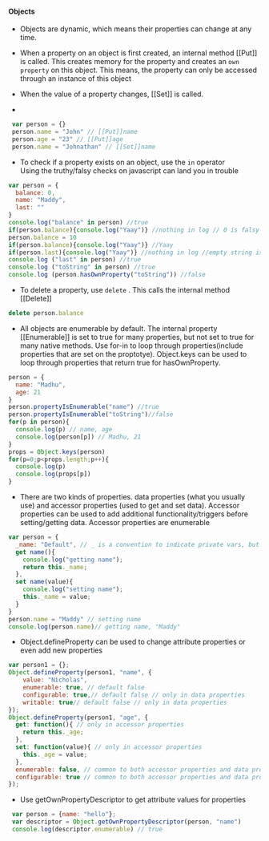 #### Objects
* Objects are dynamic, which means their properties can change at any time.

* When a property on an object is first created, an internal method [[Put]] is called. This creates memory for the property and creates an `own property` on this object. This means, the property can only be accessed through an instance of this object  

* When the value of a property changes, [[Set]] is called. 

* 
```javascript
 var person = {}
 person.name = "John" // [[Put]]name
 person.age = "23" // [[Put]]age
 person.name = "Johnathan" // [[Set]]name
```
* To check if a property exists on an object, use the `in` operator  
Using the truthy/falsy checks on javascript can land you in trouble
```javascript
var person = {
  balance: 0,
  name: "Maddy",
  last: ""
}
console.log("balance" in person) //true
if(person.balance){console.log("Yaay")} //nothing in log // 0 is falsy
person.balance = 10
if(person.balance){console.log("Yaay")} //Yaay
if(person.last){console.log("Yaay")} //nothing in log //empty string is falsy
console.log ("last" in person) //true
console.log ("toString" in person) //true
console.log (person.hasOwnProperty("toString")) //false
```
* To delete a property, use `delete` . This calls the internal method [[Delete]]
```javascript 
delete person.balance 
```
* All objects are enumerable by default. The internal property [[Enumerable]] is set to true for many properties, but not set to true for many native methods. Use for-in to loop through properties(include properties that are set on the proptotye). Object.keys can be used to loop through properties that return true for hasOwnProperty. 
```javascript
person = {
  name: "Madhu",
  age: 21
}
person.propertyIsEnumerable("name") //true
person.propertyIsEnumerable("toString")//false
for(p in person){
  console.log(p) // name, age
  console.log(person[p]) // Madhu, 21
}
props = Object.keys(person)
for(p=0;p<props.length;p++){
  console.log(p)
  console.log(props[p])
}
```
* There are two kinds of properties. data properties (what you usually use) and accessor properties (used to get and set data). Accessor properties can be used to add additional functionality/triggers before setting/getting data. Accessor properties are enumerable
```javascript
var person = {
  _name: "Default", // _ is a convention to indicate private vars, but not mandatory
  get name(){
    console.log("getting name");
    return this._name;
  },
  set name(value){
    console.log("setting name");
    this._name = value;
  }
}
person.name = "Maddy" // setting name
console.log(person.name)// getting name, "Maddy"
```
* Object.defineProperty can be used to change attribute properties or even add new properties
```javascript
var person1 = {};
Object.defineProperty(person1, "name", {
    value: "Nicholas",
    enumerable: true, // default false
    configurable: true,// default false // only in data properties
    writable: true// default false // only in data properties
});
Object.defineProperty(person1, "age", {
  get: function(){ // only in accessor properties
    return this._age;
  },
  set: function(value){ // only in accessor properties
    this._age = value;
  },
  enumerable: false, // common to both accessor properties and data properties
  configurable: true // common to both accessor properties and data properties
});
```
* Use getOwnPropertyDescriptor to get attribute values for properties
```javascript
 var person = {name: "hello"};
 var descriptor = Object.getOwnPropertyDescriptor(person, "name")
 console.log(descriptor.enumerable) // true
```
